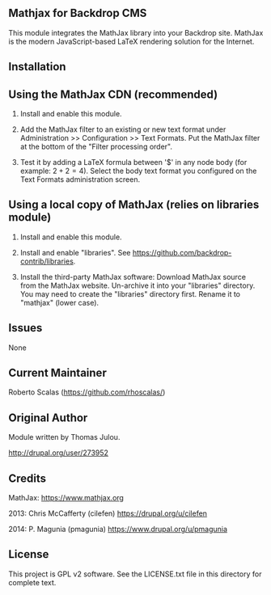 Mathjax for Backdrop CMS
------------------------

This module integrates the MathJax library into your Backdrop site. MathJax is the
modern JavaScript-based LaTeX rendering solution for the Internet.

Installation
------------

Using the MathJax CDN (recommended)
-------------------------------

1. Install and enable this module.

2. Add the MathJax filter to an existing or new text format under 
   Administration >> Configuration >> Text Formats. Put the MathJax filter at
   the bottom of the "Filter processing order".

3. Test it by adding a LaTeX formula between '$' in any node body (for example: 
   $2 + 2 = 4$). Select the body text format you configured on the Text Formats
   administration screen.


Using a local copy of MathJax (relies on libraries module)
----------------------------------------------------------

1. Install and enable this module.

2. Install and enable "libraries". See https://github.com/backdrop-contrib/libraries.

3. Install the third-party MathJax software:
     Download MathJax source from the MathJax website.
     Un-archive it into your "libraries" directory.
     You may need to create the "libraries" directory first.
     Rename it to "mathjax" (lower case).

Issues
------

None

Current Maintainer
------------------

Roberto Scalas (https://github.com/rhoscalas/)

Original Author
---------------
Module written by Thomas Julou.

http://drupal.org/user/273952

Credits
-------
MathJax: https://www.mathjax.org

2013: Chris McCafferty (cilefen) https://drupal.org/u/cilefen

2014: P. Magunia (pmagunia) https://www.drupal.org/u/pmagunia

License
-------
This project is GPL v2 software. See the LICENSE.txt file in this directory for
complete text.
